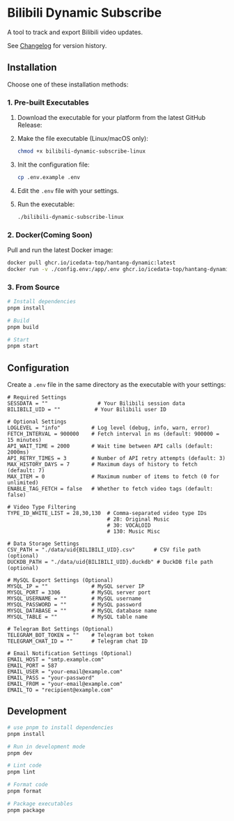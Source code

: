 # Bilibili Dynamic Subscribe

A tool to track and export Bilibili video updates.

See [Changelog](./changelog.md) for version history.

## Installation

Choose one of these installation methods:

### 1. Pre-built Executables

1. Download the executable for your platform from the latest GitHub Release:

2. Make the file executable (Linux/macOS only):

   ```bash
   chmod +x bilibili-dynamic-subscribe-linux
   ```

3. Init the configuration file:

   ```bash
   cp .env.example .env
   ```

4. Edit the `.env` file with your settings.

5. Run the executable:
   ```bash
   ./bilibili-dynamic-subscribe-linux
   ```

### 2. Docker(Coming Soon)

Pull and run the latest Docker image:

```bash
docker pull ghcr.io/icedata-top/hantang-dynamic:latest
docker run -v ./config.env:/app/.env ghcr.io/icedata-top/hantang-dynamic:latest
```

### 3. From Source

```bash
# Install dependencies
pnpm install

# Build
pnpm build

# Start
pnpm start
```

## Configuration

Create a `.env` file in the same directory as the executable with your settings:

```env
# Required Settings
SESSDATA = ""                # Your Bilibili session data
BILIBILI_UID = ""           # Your Bilibili user ID

# Optional Settings
LOGLEVEL = "info"          # Log level (debug, info, warn, error)
FETCH_INTERVAL = 900000    # Fetch interval in ms (default: 900000 = 15 minutes)
API_WAIT_TIME = 2000       # Wait time between API calls (default: 2000ms)
API_RETRY_TIMES = 3        # Number of API retry attempts (default: 3)
MAX_HISTORY_DAYS = 7       # Maximum days of history to fetch (default: 7)
MAX_ITEM = 0               # Maximum number of items to fetch (0 for unlimited)
ENABLE_TAG_FETCH = false   # Whether to fetch video tags (default: false)

# Video Type Filtering
TYPE_ID_WHITE_LIST = 28,30,130  # Comma-separated video type IDs
                                # 28: Original Music
                                # 30: VOCALOID
                                # 130: Music Misc

# Data Storage Settings
CSV_PATH = "./data/uid{BILIBILI_UID}.csv"      # CSV file path (optional)
DUCKDB_PATH = "./data/uid{BILIBILI_UID}.duckdb" # DuckDB file path (optional)

# MySQL Export Settings (Optional)
MYSQL_IP = ""              # MySQL server IP
MYSQL_PORT = 3306          # MySQL server port
MYSQL_USERNAME = ""        # MySQL username
MYSQL_PASSWORD = ""        # MySQL password
MYSQL_DATABASE = ""        # MySQL database name
MYSQL_TABLE = ""           # MySQL table name

# Telegram Bot Settings (Optional)
TELEGRAM_BOT_TOKEN = ""    # Telegram bot token
TELEGRAM_CHAT_ID = ""      # Telegram chat ID

# Email Notification Settings (Optional)
EMAIL_HOST = "smtp.example.com"
EMAIL_PORT = 587
EMAIL_USER = "your-email@example.com"
EMAIL_PASS = "your-password"
EMAIL_FROM = "your-email@example.com"
EMAIL_TO = "recipient@example.com"
```

## Development

```bash
# use pnpm to install dependencies
pnpm install

# Run in development mode
pnpm dev

# Lint code
pnpm lint

# Format code
pnpm format

# Package executables
pnpm package
```
